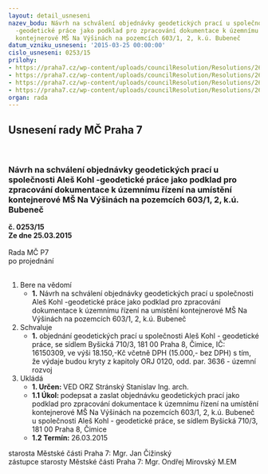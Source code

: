 ```yaml
---
layout: detail_usneseni
nazev_bodu: Návrh na schválení objednávky geodetických prací u společnosti Aleš Kohl
  -geodetické práce jako podklad pro zpracování dokumentace k územnímu řízení na umístění
  kontejnerové MŠ Na Výšinách na pozemcích 603/1, 2, k.ú. Bubeneč
datum_vzniku_usneseni: '2015-03-25 00:00:00'
cislo_usneseni: 0253/15
prilohy:
- https://praha7.cz/wp-content/uploads/councilResolution/Resolutions/26595/16-15-duv_zprava_geodet_prace_ms_na_vysinach.doc
- https://praha7.cz/wp-content/uploads/councilResolution/Resolutions/26595/16-15-nab%c3%addka_u_leten_vod.pdf
- https://praha7.cz/wp-content/uploads/councilResolution/Resolutions/26595/16-15-obj_geodet_prace_ms_na_vysinach.doc
- https://praha7.cz/wp-content/uploads/councilResolution/Resolutions/26595/16-15-na_v%c3%bd%c5%a1in%c3%a1ch_(3).jpg
organ: rada
---
```

<div id="ucUsn_pList" class="usn">
	<span><h2>Usnesení rady MČ Praha 7 </h2>
<br></span><div class="standBody">
<span><h3>Návrh na schválení objednávky geodetických prací u společnosti Aleš Kohl -geodetické práce jako podklad pro zpracování dokumentace k územnímu řízení na umístění kontejnerové MŠ Na Výšinách na pozemcích 603/1, 2, k.ú. Bubeneč</h3></span><div class="center">
		<strong>č. 0253/15</strong><br>
	</div>
<div class="center">
		<strong>Ze dne 25.03.2015</strong><br><br>
	</div>Rada MČ P7<br> po projednání<br><br><ol>
<li>Bere na vědomí<ul><li>
<strong>1.</strong> Návrh na schválení objednávky geodetických prací u společnosti Aleš Kohl -geodetické práce jako podklad pro zpracování dokumentace k územnímu řízení na umístění kontejnerové MŠ Na Výšinách na pozemcích 603/1, 2, k.ú. Bubeneč</li></ul>
</li>
<li>Schvaluje<ul><li>
<strong>1.</strong> objednání geodetických prací u společnosti Aleš Kohl - geodetické práce, se sídlem Byšická 710/3, 181 00 Praha 8, Čimice, IČ: 16150309, ve výši 18.150,-Kč včetně DPH (15.000,- bez DPH) s tím, že výdaje budou kryty z kapitoly ORJ 0120, odd. par. 3636 - územní rozvoj              </li></ul>
</li>
<li>Ukládá<ul>
<li>
<strong>1. Určen: </strong>VED ORZ  Stránský  Stanislav Ing. arch.</li>
<li>
<strong>1.1 Úkol: </strong>podepsat a zaslat objednávku geodetických prací jako podklad pro zpracování dokumentace k územnímu řízení na umístění kontejnerové MŠ Na Výšinách na pozemcích 603/1, 2, k.ú. Bubeneč u společnosti Aleš Kohl - geodetické práce, se sídlem Byšická 710/3, 181 00 Praha 8, Čimice </li>
<li>
<strong>1.2 Termín: </strong>26.03.2015</li>
</ul>
</li>
</ol>starosta Městské části Praha 7: Mgr. Jan Čižinský<br>zástupce starosty Městské části Praha 7: Mgr. Ondřej Mirovský M.EM 
</div>
</div>